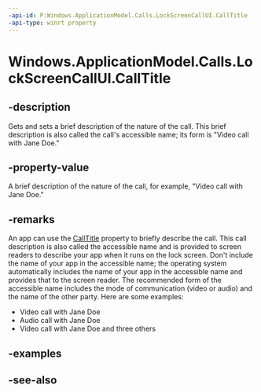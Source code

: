 ```yaml
---
-api-id: P:Windows.ApplicationModel.Calls.LockScreenCallUI.CallTitle
-api-type: winrt property
---
```


<!-- Property syntax
public string CallTitle { get;  set; }
-->

# Windows.ApplicationModel.Calls.LockScreenCallUI.CallTitle

## -description
Gets and sets a brief description of the nature of the call. This brief description is also called the call's accessible name; its form is "Video call with Jane Doe."

## -property-value
A brief description of the nature of the call, for example, "Video call with Jane Doe."

## -remarks

An app can use the [CallTitle](lockscreencallui_calltitle.md) property to briefly describe the call. This call description is also called the accessible name and is provided to screen readers to describe your app when it runs on the lock screen. Don't include the name of your app in the accessible name; the operating system automatically includes the name of your app in the accessible name and provides that to the screen reader. The recommended form of the accessible name includes the mode of communication (video or audio) and the name of the other party. Here are some examples:

+ Video call with Jane Doe
+ Audio call with Jane Doe
+ Video call with Jane Doe and three others

<!--[jjacks - don't know if this should go here] There are currently three sources of accessible names for app windows. 1. The window title managed by CoreWindow. This is used in the Switch list and in the Alt+Tab list. 2. The window title managed by MultipleViewManager for applications that create multiple windows. This is used in the Switch list and possibly also in the Alt+Tab list. 3. The CallTitle managed by LockScreenCallUI. This is used only on the lock screen.-->

## -examples

## -see-also
